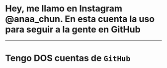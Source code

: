  # Hey, me llamo en Instagram @anaa_chun. En esta cuenta  la uso para seguir a la gente en GitHub 
 ----------------------------------------------------
 # Tengo DOS cuentas de ```GitHub```
